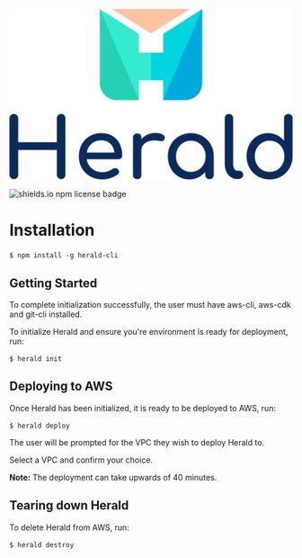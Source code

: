 ![herald-logo](https://github.com/Herald-Inc/Herald-Cli/blob/main/img/herald-logo.png)  
  
  
  
  

![shields.io npm license badge](https://img.shields.io/badge/license-ISC-brightgreen)  
  
  
  
  
# Installation

```
$ npm install -g herald-cli
```

## Getting Started
To complete initialization successfully, the user must have aws-cli, aws-cdk and git-cli installed.

To initialize Herald and ensure you're environment is ready for deployment, run:

```
$ herald init
```

## Deploying to AWS
 Once Herald has been initialized, it is ready to be deployed to AWS, run:

 ```
 $ herald deploy
 ```

 The user will be prompted for the VPC they wish to deploy Herald to.
 
 Select a VPC and confirm your choice.

**Note:** The deployment can take upwards of 40 minutes.
 ## Tearing down Herald
 To delete Herald from AWS, run:

 ```
 $ herald destroy
 ```